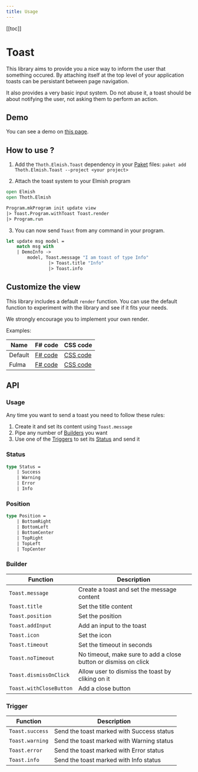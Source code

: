 ```yaml
---
title: Usage
---
```


[[toc]]

# Toast

This library aims to provide you a nice way to inform the user that something occured. By attaching itself at the top level of your application toasts can be persistant between page navigation.

It also provides a very basic input system. Do not abuse it, a toast should be about notifying the user, not asking them to perform an action.

## Demo

You can see a demo on [this page](/Thoth.Elmish.Toast/demo.html).

## How to use ?

1. Add the `Thoth.Elmish.Toast` dependency in your [Paket](https://fsprojects.github.io/Paket/) files: `paket add Thoth.Elmish.Toast --project <your project>`

2. Attach the toast system to your Elmish program

```fsharp
open Elmish
open Thoth.Elmish

Program.mkProgram init update view
|> Toast.Program.withToast Toast.render
|> Program.run
```

3. You can now send `Toast` from any command in your program.

```fsharp
let update msg model =
    match msg with
    | DemoInfo ->
        model, Toast.message "I am toast of type Info"
                |> Toast.title "Info"
                |> Toast.info
```

## Customize the view

This library includes a default `render` function. You can use the default function to experiment with the library and see if it fits your needs.

<span class="icon is-medium has-text-info"><i class="fa fa-2x fa-exclamation-triangle"></i></span> We strongly encourage you to implement your own render. <span class="icon is-medium has-text-info"><i class="fa fa-2x fa-exclamation-triangle"></i></span>

Examples:

| Name | F# code | CSS code |
|---|---|---|
| Default | [F# code](https://github.com/MangelMaxime/Thoth/blob/master/src/Thoth.Elmish.Toast/Toast.fs#L442-L481) | [CSS code](https://github.com/thoth-org/Thoth.Elmish.Toast/blob/2.0.0/src/css/toast-minimal.css) |
| Fulma | [F# code](https://github.com/thoth-org/Thoth.Elmish.Toast/blob/2.0.0/demo/src/Toast.fs#L24-L78) | [CSS code](https://github.com/MangelMaxime/Thoth/blob/master/demos/Thoth.Elmish.Demo/src/scss/toast.scss) |

## API

### Usage

Any time you want to send a toast you need to follow these rules:

1. Create it and set its content using `Toast.message`
2. Pipe any number of [Builders](#builder) you want
3. Use one of the [Triggers](#trigger) to set its [Status](#status) and send it

### Status

```fsharp
type Status =
    | Success
    | Warning
    | Error
    | Info
```

### Position

```fsharp
type Position =
    | BottomRight
    | BottomLeft
    | BottomCenter
    | TopRight
    | TopLeft
    | TopCenter
```

### Builder

| Function | Description |
|---|---|
| `Toast.message` | Create a toast and set the message content |
| `Toast.title` | Set the title content |
| `Toast.position` | Set the position |
| `Toast.addInput` | Add an input to the toast |
| `Toast.icon` | Set the icon |
| `Toast.timeout` | Set the timeout in seconds |
| `Toast.noTimeout` | No timeout, make sure to add a close button or dismiss on click |
| `Toast.dismissOnClick` | Allow user to dismiss the toast by cliking on it |
| `Toast.withCloseButton` | Add a close button |

### Trigger

| Function | Description |
|---|---|
| `Toast.success` | Send the toast marked with Success status |
| `Toast.warning` | Send the toast marked with Warning status |
| `Toast.error` | Send the toast marked with Error status |
| `Toast.info` | Send the toast marked with Info status |
